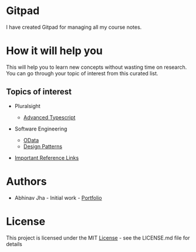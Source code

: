 # Gitpad
I have created Gitpad for managing all my course notes.

# How it will help you
This will help you to learn new concepts without wasting time on research. You can go through your topic of interest from this curated list.

## Topics of interest
- Pluralsight
  - [Advanced Typescript][1]
- Software Engineering
  - [OData][2]
  - [Design Patterns][3]

- [Important Reference Links][4]

# Authors
- Abhinav Jha - Initial work - [Portfolio](https://github.com/abhinav2127)

# License
This project is licensed under the MIT [License](LICENSE) - see the LICENSE.md file for details


<!-- Links and Images -->
[1]: Pluralsight_Advanced_Typescript/README.md
[2]: OData/README.md
[3]: designpatterns/README.md
[4]: reflinks.md